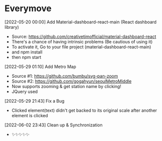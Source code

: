 # Everymove

[2022-05-20 00:00]
Add Material-dashboard-react-main (React dashboard library) 
  - Source: https://github.com/creativetimofficial/material-dashboard-react
  - There's a chance of having intrinsic problems (Be cautious of using it) 
  - To activate it, Go to your file project (material-dashboard-react-main) 
  - and npm install 
  - then npm start 

[2022-05-29 01:10] 
Add Metro Map 
  - Source #1: https://github.com/bumbu/svg-pan-zoom
  - Source #2: https://github.com/gogahyun/seoulMetroMiddle
  - Now supports zooming & get station name by clicking!
  - JQuery used 

[2022-05-29 21:43] 
Fix a Bug 
  - Clicked element(text) didn't get backed to its original scale after another element is clicked 

[2022-06-02 23:43]
Clean up & Synchronization 
  - :sparkles::sparkles::sparkles::sparkles::sparkles:

